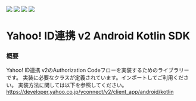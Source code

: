 [![](https://img.shields.io/badge/License-Apache%202.0-blue.svg)](https://github.com/yahoojapan/yjlogin-android-sdk/blob/master/LICENSE)
[![](https://jitpack.io/v/yahoojapan/yjlogin-android-sdk.svg)](https://jitpack.io/#yahoojapan/yjlogin-android-sdk)
[![](https://img.shields.io/badge/API-21%2B-brightgreen.svg)](https://android-arsenal.com/api?level=21)
[![](https://github.com/yahoojapan/yjlogin-android-sdk/workflows/CI/badge.svg)](https://github.com/yahoojapan/yjlogin-android-sdk/actions)

# Yahoo! ID連携 v2 Android Kotlin SDK

### 概要
Yahoo! ID連携 v2のAuthorization Codeフローを実装するためのライブラリーです。
実装に必要なクラスが定義されています。インポートしてご利用ください。
実装方法に関しては以下を参照してください。
https://developer.yahoo.co.jp/yconnect/v2/client_app/android/kotlin
